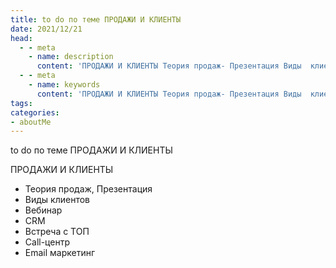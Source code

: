 ```yaml
---
title: to do по теме ПРОДАЖИ И КЛИЕНТЫ
date: 2021/12/21
head:
  - - meta
    - name: description
      content: 'ПРОДАЖИ И КЛИЕНТЫ Теория продаж- Презентация Виды  клиентов Вебинар CRM Встреча с ТОП Call-центр Email маркетинг'
  - - meta
    - name: keywords 
      content: 'ПРОДАЖИ И КЛИЕНТЫ Теория продаж- Презентация Виды  клиентов Вебинар CRM Встреча с ТОП Call-центр Email маркетинг'
tags:
categories:
- aboutMe
---
```


to do по теме ПРОДАЖИ И КЛИЕНТЫ


ПРОДАЖИ И КЛИЕНТЫ
- Теория продаж, Презентация
- Виды  клиентов
- Вебинар
- CRM
- Встреча с ТОП
- Call-центр
- Email маркетинг
